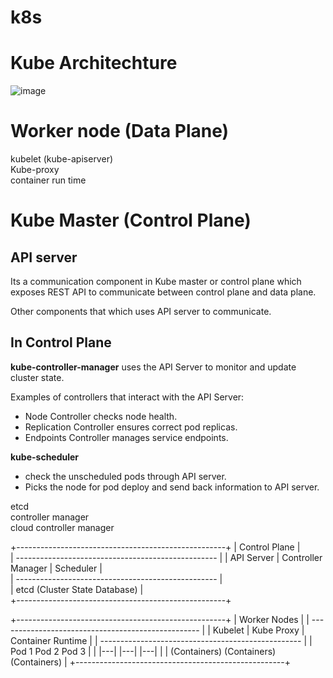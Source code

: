 # k8s

# Kube Architechture

![image](https://github.com/user-attachments/assets/78a25a5b-a4dd-4972-bd9e-e300cf2db547)


# Worker node (Data Plane)

kubelet (kube-apiserver)   
Kube-proxy     
container run time      

# Kube Master (Control Plane)

## API server
Its a communication component in Kube master or control plane which exposes REST API to communicate between control plane and data plane.

Other components that which uses API server to communicate.

## In Control Plane
**kube-controller-manager** uses the API Server to monitor and update cluster state.

Examples of controllers that interact with the API Server:
   * Node Controller checks node health.   
   * Replication Controller ensures correct pod replicas.
   * Endpoints Controller manages service endpoints.

**kube-scheduler** 
* check the unscheduled pods through API server.
* Picks the node for pod deploy and send back information to API server.


etcd    
controller manager    
cloud controller manager    

+----------------------------------------------------+
|                     Control Plane                  |   
| -------------------------------------------------- |
|  API Server  |  Controller Manager |  Scheduler    |     
| -------------------------------------------------- |     
|  etcd (Cluster State Database)                     |     
+----------------------------------------------------+   

+----------------------------------------------------+
|                     Worker Nodes                   |
| -------------------------------------------------- |
|  Kubelet  |  Kube Proxy  |  Container Runtime      |
| -------------------------------------------------- |
|               Pod 1       Pod 2       Pod 3        |
|               |---|       |---|       |---|        |
|            (Containers) (Containers) (Containers)  |
+----------------------------------------------------+








